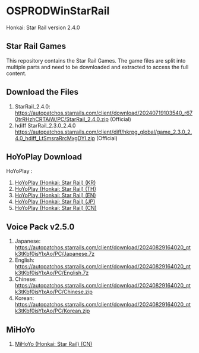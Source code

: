 # OSPRODWinStarRail

Honkai: Star Rail version 2.4.0

## Star Rail Games

This repository contains the Star Rail Games. The game files are split into multiple parts and need to be downloaded and extracted to access the full content.

## Download the Files

1. StarRail_2.4.0: https://autopatchos.starrails.com/client/download/20240719103540_r670trRHzhCRTAiW/PC/StarRail_2.4.0.zip (Official)
2. hdiff StarRail_2.3.0_2.4.0 https://autopatchos.starrails.com/client/diff/hkrpg_global/game_2.3.0_2.4.0_hdiff_LtSmsraRrcMxgDYI.zip (Official)

## HoYoPlay Download

HoYoPlay :
1. [HoYoPlay (Honkai: Star Rail) (KR)](https://hsr.hoyoverse.com/ko-kr/)
2. [HoYoPlay (Honkai: Star Rail) (TH)](https://hsr.hoyoverse.com/th-th/) 
3. [HoYoPlay (Honkai: Star Rail) (EN)](https://hsr.hoyoverse.com/en-us/)
4. [HoYoPlay (Honkai: Star Rail) (JP)](https://hsr.hoyoverse.com/ja-jp/)
5. [HoYoPlay (Honkai: Star Rail) (CN)](https://hsr.hoyoverse.com/zh-cn/home)

## Voice Pack v2.5.0
1. Japanese: https://autopatchos.starrails.com/client/download/20240829164020_qtk3tKbf0isYIxAo/PC/Japanese.7z
2. English: https://autopatchos.starrails.com/client/download/20240829164020_qtk3tKbf0isYIxAo/PC/English.7z
3. Chinese: https://autopatchos.starrails.com/client/download/20240829164020_qtk3tKbf0isYIxAo/PC/Chinese.zip
4. Korean: https://autopatchos.starrails.com/client/download/20240829164020_qtk3tKbf0isYIxAo/PC/Korean.zip

## MiHoYo
1. [MiHoYo (Honkai: Star Rail) (CN)](https://sr.mihoyo.com/?nav=home)
